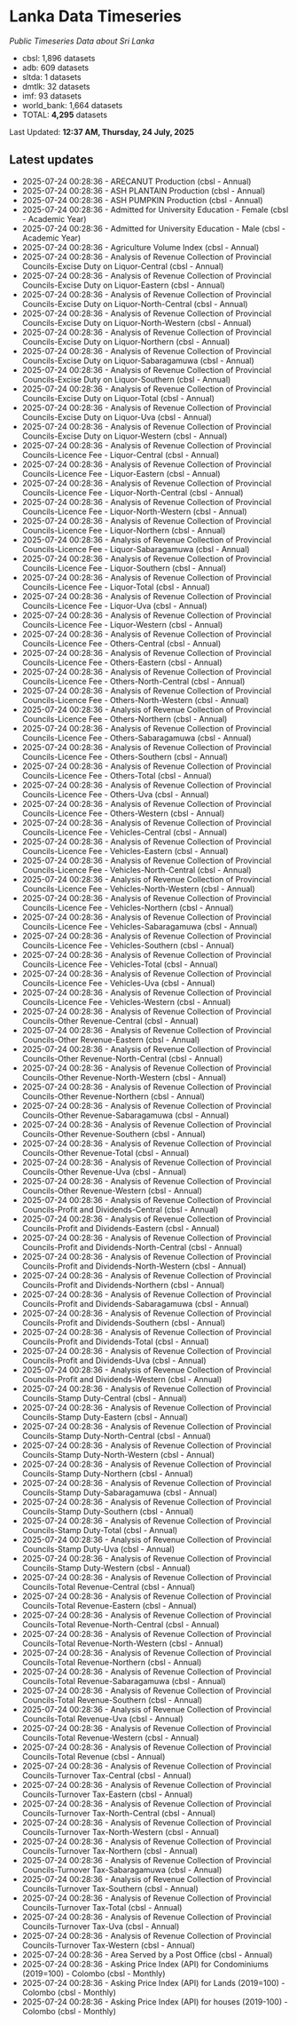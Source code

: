# Lanka Data Timeseries
*Public Timeseries Data about Sri Lanka*

* cbsl: 1,896 datasets
* adb: 609 datasets
* sltda: 1 datasets
* dmtlk: 32 datasets
* imf: 93 datasets
* world_bank: 1,664 datasets
* TOTAL: **4,295** datasets

Last Updated: **12:37 AM, Thursday, 24 July, 2025**

## Latest updates

* 2025-07-24 00:28:36 - ARECANUT Production (cbsl - Annual)
* 2025-07-24 00:28:36 - ASH PLANTAIN Production (cbsl - Annual)
* 2025-07-24 00:28:36 - ASH PUMPKIN Production (cbsl - Annual)
* 2025-07-24 00:28:36 - Admitted for University Education - Female (cbsl - Academic Year)
* 2025-07-24 00:28:36 - Admitted for University Education - Male (cbsl - Academic Year)
* 2025-07-24 00:28:36 - Agriculture Volume Index (cbsl - Annual)
* 2025-07-24 00:28:36 - Analysis of Revenue Collection of Provincial Councils-Excise Duty on Liquor-Central (cbsl - Annual)
* 2025-07-24 00:28:36 - Analysis of Revenue Collection of Provincial Councils-Excise Duty on Liquor-Eastern (cbsl - Annual)
* 2025-07-24 00:28:36 - Analysis of Revenue Collection of Provincial Councils-Excise Duty on Liquor-North-Central (cbsl - Annual)
* 2025-07-24 00:28:36 - Analysis of Revenue Collection of Provincial Councils-Excise Duty on Liquor-North-Western (cbsl - Annual)
* 2025-07-24 00:28:36 - Analysis of Revenue Collection of Provincial Councils-Excise Duty on Liquor-Northern (cbsl - Annual)
* 2025-07-24 00:28:36 - Analysis of Revenue Collection of Provincial Councils-Excise Duty on Liquor-Sabaragamuwa (cbsl - Annual)
* 2025-07-24 00:28:36 - Analysis of Revenue Collection of Provincial Councils-Excise Duty on Liquor-Southern (cbsl - Annual)
* 2025-07-24 00:28:36 - Analysis of Revenue Collection of Provincial Councils-Excise Duty on Liquor-Total (cbsl - Annual)
* 2025-07-24 00:28:36 - Analysis of Revenue Collection of Provincial Councils-Excise Duty on Liquor-Uva (cbsl - Annual)
* 2025-07-24 00:28:36 - Analysis of Revenue Collection of Provincial Councils-Excise Duty on Liquor-Western (cbsl - Annual)
* 2025-07-24 00:28:36 - Analysis of Revenue Collection of Provincial Councils-Licence Fee - Liquor-Central (cbsl - Annual)
* 2025-07-24 00:28:36 - Analysis of Revenue Collection of Provincial Councils-Licence Fee - Liquor-Eastern (cbsl - Annual)
* 2025-07-24 00:28:36 - Analysis of Revenue Collection of Provincial Councils-Licence Fee - Liquor-North-Central (cbsl - Annual)
* 2025-07-24 00:28:36 - Analysis of Revenue Collection of Provincial Councils-Licence Fee - Liquor-North-Western (cbsl - Annual)
* 2025-07-24 00:28:36 - Analysis of Revenue Collection of Provincial Councils-Licence Fee - Liquor-Northern (cbsl - Annual)
* 2025-07-24 00:28:36 - Analysis of Revenue Collection of Provincial Councils-Licence Fee - Liquor-Sabaragamuwa (cbsl - Annual)
* 2025-07-24 00:28:36 - Analysis of Revenue Collection of Provincial Councils-Licence Fee - Liquor-Southern (cbsl - Annual)
* 2025-07-24 00:28:36 - Analysis of Revenue Collection of Provincial Councils-Licence Fee - Liquor-Total (cbsl - Annual)
* 2025-07-24 00:28:36 - Analysis of Revenue Collection of Provincial Councils-Licence Fee - Liquor-Uva (cbsl - Annual)
* 2025-07-24 00:28:36 - Analysis of Revenue Collection of Provincial Councils-Licence Fee - Liquor-Western (cbsl - Annual)
* 2025-07-24 00:28:36 - Analysis of Revenue Collection of Provincial Councils-Licence Fee - Others-Central (cbsl - Annual)
* 2025-07-24 00:28:36 - Analysis of Revenue Collection of Provincial Councils-Licence Fee - Others-Eastern (cbsl - Annual)
* 2025-07-24 00:28:36 - Analysis of Revenue Collection of Provincial Councils-Licence Fee - Others-North-Central (cbsl - Annual)
* 2025-07-24 00:28:36 - Analysis of Revenue Collection of Provincial Councils-Licence Fee - Others-North-Western (cbsl - Annual)
* 2025-07-24 00:28:36 - Analysis of Revenue Collection of Provincial Councils-Licence Fee - Others-Northern (cbsl - Annual)
* 2025-07-24 00:28:36 - Analysis of Revenue Collection of Provincial Councils-Licence Fee - Others-Sabaragamuwa (cbsl - Annual)
* 2025-07-24 00:28:36 - Analysis of Revenue Collection of Provincial Councils-Licence Fee - Others-Southern (cbsl - Annual)
* 2025-07-24 00:28:36 - Analysis of Revenue Collection of Provincial Councils-Licence Fee - Others-Total (cbsl - Annual)
* 2025-07-24 00:28:36 - Analysis of Revenue Collection of Provincial Councils-Licence Fee - Others-Uva (cbsl - Annual)
* 2025-07-24 00:28:36 - Analysis of Revenue Collection of Provincial Councils-Licence Fee - Others-Western (cbsl - Annual)
* 2025-07-24 00:28:36 - Analysis of Revenue Collection of Provincial Councils-Licence Fee - Vehicles-Central (cbsl - Annual)
* 2025-07-24 00:28:36 - Analysis of Revenue Collection of Provincial Councils-Licence Fee - Vehicles-Eastern (cbsl - Annual)
* 2025-07-24 00:28:36 - Analysis of Revenue Collection of Provincial Councils-Licence Fee - Vehicles-North-Central (cbsl - Annual)
* 2025-07-24 00:28:36 - Analysis of Revenue Collection of Provincial Councils-Licence Fee - Vehicles-North-Western (cbsl - Annual)
* 2025-07-24 00:28:36 - Analysis of Revenue Collection of Provincial Councils-Licence Fee - Vehicles-Northern (cbsl - Annual)
* 2025-07-24 00:28:36 - Analysis of Revenue Collection of Provincial Councils-Licence Fee - Vehicles-Sabaragamuwa (cbsl - Annual)
* 2025-07-24 00:28:36 - Analysis of Revenue Collection of Provincial Councils-Licence Fee - Vehicles-Southern (cbsl - Annual)
* 2025-07-24 00:28:36 - Analysis of Revenue Collection of Provincial Councils-Licence Fee - Vehicles-Total (cbsl - Annual)
* 2025-07-24 00:28:36 - Analysis of Revenue Collection of Provincial Councils-Licence Fee - Vehicles-Uva (cbsl - Annual)
* 2025-07-24 00:28:36 - Analysis of Revenue Collection of Provincial Councils-Licence Fee - Vehicles-Western (cbsl - Annual)
* 2025-07-24 00:28:36 - Analysis of Revenue Collection of Provincial Councils-Other Revenue-Central (cbsl - Annual)
* 2025-07-24 00:28:36 - Analysis of Revenue Collection of Provincial Councils-Other Revenue-Eastern (cbsl - Annual)
* 2025-07-24 00:28:36 - Analysis of Revenue Collection of Provincial Councils-Other Revenue-North-Central (cbsl - Annual)
* 2025-07-24 00:28:36 - Analysis of Revenue Collection of Provincial Councils-Other Revenue-North-Western (cbsl - Annual)
* 2025-07-24 00:28:36 - Analysis of Revenue Collection of Provincial Councils-Other Revenue-Northern (cbsl - Annual)
* 2025-07-24 00:28:36 - Analysis of Revenue Collection of Provincial Councils-Other Revenue-Sabaragamuwa (cbsl - Annual)
* 2025-07-24 00:28:36 - Analysis of Revenue Collection of Provincial Councils-Other Revenue-Southern (cbsl - Annual)
* 2025-07-24 00:28:36 - Analysis of Revenue Collection of Provincial Councils-Other Revenue-Total (cbsl - Annual)
* 2025-07-24 00:28:36 - Analysis of Revenue Collection of Provincial Councils-Other Revenue-Uva (cbsl - Annual)
* 2025-07-24 00:28:36 - Analysis of Revenue Collection of Provincial Councils-Other Revenue-Western (cbsl - Annual)
* 2025-07-24 00:28:36 - Analysis of Revenue Collection of Provincial Councils-Profit and Dividends-Central (cbsl - Annual)
* 2025-07-24 00:28:36 - Analysis of Revenue Collection of Provincial Councils-Profit and Dividends-Eastern (cbsl - Annual)
* 2025-07-24 00:28:36 - Analysis of Revenue Collection of Provincial Councils-Profit and Dividends-North-Central (cbsl - Annual)
* 2025-07-24 00:28:36 - Analysis of Revenue Collection of Provincial Councils-Profit and Dividends-North-Western (cbsl - Annual)
* 2025-07-24 00:28:36 - Analysis of Revenue Collection of Provincial Councils-Profit and Dividends-Northern (cbsl - Annual)
* 2025-07-24 00:28:36 - Analysis of Revenue Collection of Provincial Councils-Profit and Dividends-Sabaragamuwa (cbsl - Annual)
* 2025-07-24 00:28:36 - Analysis of Revenue Collection of Provincial Councils-Profit and Dividends-Southern (cbsl - Annual)
* 2025-07-24 00:28:36 - Analysis of Revenue Collection of Provincial Councils-Profit and Dividends-Total (cbsl - Annual)
* 2025-07-24 00:28:36 - Analysis of Revenue Collection of Provincial Councils-Profit and Dividends-Uva (cbsl - Annual)
* 2025-07-24 00:28:36 - Analysis of Revenue Collection of Provincial Councils-Profit and Dividends-Western (cbsl - Annual)
* 2025-07-24 00:28:36 - Analysis of Revenue Collection of Provincial Councils-Stamp Duty-Central (cbsl - Annual)
* 2025-07-24 00:28:36 - Analysis of Revenue Collection of Provincial Councils-Stamp Duty-Eastern (cbsl - Annual)
* 2025-07-24 00:28:36 - Analysis of Revenue Collection of Provincial Councils-Stamp Duty-North-Central (cbsl - Annual)
* 2025-07-24 00:28:36 - Analysis of Revenue Collection of Provincial Councils-Stamp Duty-North-Western (cbsl - Annual)
* 2025-07-24 00:28:36 - Analysis of Revenue Collection of Provincial Councils-Stamp Duty-Northern (cbsl - Annual)
* 2025-07-24 00:28:36 - Analysis of Revenue Collection of Provincial Councils-Stamp Duty-Sabaragamuwa (cbsl - Annual)
* 2025-07-24 00:28:36 - Analysis of Revenue Collection of Provincial Councils-Stamp Duty-Southern (cbsl - Annual)
* 2025-07-24 00:28:36 - Analysis of Revenue Collection of Provincial Councils-Stamp Duty-Total (cbsl - Annual)
* 2025-07-24 00:28:36 - Analysis of Revenue Collection of Provincial Councils-Stamp Duty-Uva (cbsl - Annual)
* 2025-07-24 00:28:36 - Analysis of Revenue Collection of Provincial Councils-Stamp Duty-Western (cbsl - Annual)
* 2025-07-24 00:28:36 - Analysis of Revenue Collection of Provincial Councils-Total Revenue-Central (cbsl - Annual)
* 2025-07-24 00:28:36 - Analysis of Revenue Collection of Provincial Councils-Total Revenue-Eastern (cbsl - Annual)
* 2025-07-24 00:28:36 - Analysis of Revenue Collection of Provincial Councils-Total Revenue-North-Central (cbsl - Annual)
* 2025-07-24 00:28:36 - Analysis of Revenue Collection of Provincial Councils-Total Revenue-North-Western (cbsl - Annual)
* 2025-07-24 00:28:36 - Analysis of Revenue Collection of Provincial Councils-Total Revenue-Northern (cbsl - Annual)
* 2025-07-24 00:28:36 - Analysis of Revenue Collection of Provincial Councils-Total Revenue-Sabaragamuwa (cbsl - Annual)
* 2025-07-24 00:28:36 - Analysis of Revenue Collection of Provincial Councils-Total Revenue-Southern (cbsl - Annual)
* 2025-07-24 00:28:36 - Analysis of Revenue Collection of Provincial Councils-Total Revenue-Uva (cbsl - Annual)
* 2025-07-24 00:28:36 - Analysis of Revenue Collection of Provincial Councils-Total Revenue-Western (cbsl - Annual)
* 2025-07-24 00:28:36 - Analysis of Revenue Collection of Provincial Councils-Total Revenue (cbsl - Annual)
* 2025-07-24 00:28:36 - Analysis of Revenue Collection of Provincial Councils-Turnover Tax-Central (cbsl - Annual)
* 2025-07-24 00:28:36 - Analysis of Revenue Collection of Provincial Councils-Turnover Tax-Eastern (cbsl - Annual)
* 2025-07-24 00:28:36 - Analysis of Revenue Collection of Provincial Councils-Turnover Tax-North-Central (cbsl - Annual)
* 2025-07-24 00:28:36 - Analysis of Revenue Collection of Provincial Councils-Turnover Tax-North-Western (cbsl - Annual)
* 2025-07-24 00:28:36 - Analysis of Revenue Collection of Provincial Councils-Turnover Tax-Northern (cbsl - Annual)
* 2025-07-24 00:28:36 - Analysis of Revenue Collection of Provincial Councils-Turnover Tax-Sabaragamuwa (cbsl - Annual)
* 2025-07-24 00:28:36 - Analysis of Revenue Collection of Provincial Councils-Turnover Tax-Southern (cbsl - Annual)
* 2025-07-24 00:28:36 - Analysis of Revenue Collection of Provincial Councils-Turnover Tax-Total (cbsl - Annual)
* 2025-07-24 00:28:36 - Analysis of Revenue Collection of Provincial Councils-Turnover Tax-Uva (cbsl - Annual)
* 2025-07-24 00:28:36 - Analysis of Revenue Collection of Provincial Councils-Turnover Tax-Western (cbsl - Annual)
* 2025-07-24 00:28:36 - Area Served by a Post Office (cbsl - Annual)
* 2025-07-24 00:28:36 - Asking Price Index (API) for Condominiums (2019=100) - Colombo (cbsl - Monthly)
* 2025-07-24 00:28:36 - Asking Price Index (API) for Lands (2019=100) - Colombo (cbsl - Monthly)
* 2025-07-24 00:28:36 - Asking Price Index (API) for houses (2019-100) - Colombo (cbsl - Monthly)